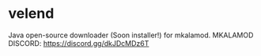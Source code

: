 # velend

Java open-source downloader (Soon installer!) for mkalamod.
MKALAMOD DISCORD: https://discord.gg/dkJDcMDz6T
